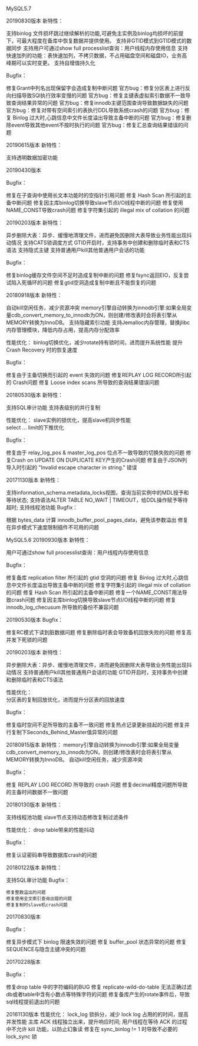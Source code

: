 MySQL5.7

20190830版本
新特性：

   支持binlog 文件损坏跳过继续解析的功能,可避免主实例及binlog均损坏的前提下，可最大程度在备库中恢复数据并提供使用。
   支持非GTID模式到GTID模式的数据同步
   支持用户可通过show full processlist查询：用户线程内存使用信息
   支持快速加列的功能：表快速加列，不拷贝数据，不占用磁盘空间和磁盘IO，业务高峰期可以实时变更。
   支持自增值持久化


Bugfix：

   修复Grant中列名出现保留字会造成复制中断问题
   官方bug：修复分区表上进行反向扫描导致SQl执行效率变慢的问题
   官方bug：修复主键表虚拟索引数据不一致导致查询结果异常的问题
   官方bug：修复innodb主键范围查询导致数据缺失的问题
   官方bug：修复对带有空间索引的表执行DDL导致系统crash的问题
   官方bug：修复 Binlog 过大时,心跳信息中文件长度溢出导致主备中断的问题
   官方bug：修复删除event导致其他event不按时执行的问题
   官方bug：修复汇总查询结果错误的问题

20190615版本
新特性：

   支持透明数据加密功能

20190430版本
  
   
Bugfix：

   修复在子查询中使用长文本功能时的空指针引用问题
   修复 Hash Scan 所引起的主备中断问题
   修复因主库binlog切换导致slave节点I/O线程中断的问题
   修复使用NAME_CONST导致crash问题
   修复字符集引起的 illegal mix of collation 的问题


20190203版本
新特性：

   异步删除大表：异步、缓慢地清理文件，进而避免因删除大表导致业务性能出现抖动情况
   支持CATS锁调度方式
   GTID开启时，支持事务中创建和删除临时表和CTS语法
   支持隐式主键
   支持普通用户kill其他普通用户会话的功能


Bugfix：

   修复binlog缓存文件空间不足时造成复制中断的问题
   修复fsync返回EIO，反复尝试陷入死循环的问题
   修复gtid空洞造成复制中断且不能恢复的问题
   

20180918版本
新特性：

   自动kill空闲任务，减少资源冲突
   memory引擎自动转换为innodb引擎:如果全局变量cdb_convert_memory_to_innodb为ON，则创建/修改表时会将表引擎从MEMORY转换为InnoDB。
   支持隐藏索引功能
   支持Jemalloc内存管理，替换jlibc内存管理模块，降低内存占用，提高内存分配效率
   
性能优化：
   binlog切换优化，减少rotate持有锁时间，进而提升系统性能
   提升Crash Recovery 时的恢复速度
   
   
Bugfix：

   修复由于主备切换而引起的 event 失效的问题
   修复REPLAY LOG RECORD所引起的 Crash问题
   修复 Loose index scans 所导致的查询结果错误问题


20180530版本
新特性：

   支持SQL审计功能
   支持表级别的并行复制
   
性能优化：
   slave实例的锁优化，提高slave机同步性能   
   select ... limit的下推优化
   
Bugfix：

   修复由于 relay_log_pos & master_log_pos 位点不一致导致的切换失败的问题
   修复Crash on UPDATE ON DUPLICATE KEY产生的Crash问题
   修复由于JSON列导入时引起的 "Invalid escape character in string." 错误
   
20171130版本
新特性：

   支持information_schema.metadata_locks视图，查询当前实例中的MDL授予和等待状态;
   支持语法ALTER TABLE NO_WAIT | TIMEOUT，给DDL操作赋予等待超时;
   支持线程池功能
Bugfix：

   根据 bytes_data 计算 innodb_buffer_pool_pages_data，避免该参数溢出
   修复在异步模式下速度限制插件不可用的问题

   
MySQL5.6
20190930版本
新特性：
   
   用户可通过show full processlist查询：用户线程内存使用信息
   
   

Bugfix：

   修复备库 replication filter 所引起的 gtid 空洞的问题
   修复 Binlog 过大时,心跳信息中文件长度溢出导致主备中断的问题
   修复字符集引起的 illegal mix of collation 的问题
   修复 Hash Scan 所引起的主备中断问题
   修复一个NAME_CONST用法导致crash问题
   修复因主库binlog切换导致slave节点I/O线程中断的问题
   修复 innodb_log_checusum 所导致的备份不兼容问题

20190530版本
Bugfix：

   修复RC模式下读到脏数据问题
   修复删除临时表会导致备机回放失败的问题
   修复高并发下死锁的问题
   



20190203版本
新特性：
   
   异步删除大表：异步、缓慢地清理文件，进而避免因删除大表导致业务性能出现抖动情况
   支持普通用户kill其他普通用户会话的功能
   GTID开启时，支持事务中创建和删除临时表和CTS语法
   
性能优化：   
   分区表的复制回放优化，进而提升分区表的回放速度
   
Bugfix：

   修复临时空间不足所导致的主备不一致问题
   修复热点记录更新挂起的问题
   修复并行复制下Seconds_Behind_Master值异常的问题

20180915版本
新特性：
   memory引擎自动转换为innodb引擎:如果全局变量cdb_convert_memory_to_innodb为ON，则创建/修改表时会将表引擎从MEMORY转换为InnoDB。
   自动kill空闲任务，减少资源冲突
   
Bugfix：

   修复 REPLAY LOG RECORD 所导致的 crash 问题
   修复decimal精度问题所导致的主备时间数据不一致问题


20180130版本
新特性：
   
   支持线程池功能
   slave节点支持动态修改复制过滤条件

性能优化：
   drop table带来的性能抖动
   
Bugfix：

   修复认证密码串导致数据库crash的问题
   
20180122版本
新特性：

   支持SQL审计功能
Bugfix：

    修复整数溢出的问题
    修复使用全文索引查询出错的问题
    修复复制时slave机crash问题
	
20170830版本

Bugfix：

   修复异步模式下 binlog 限速失效的问题
   修复 buffer_pool 状态异常的问题
   修复SEQUENCE与隐含主键冲突的问题 
   
20170228版本

Bugfix：

  修复drop table 中的字符编码的BUG
  修复 replicate-wild-do-table 无法正确过滤db或者table中含有小数点等特殊字符的问题
  修复备库产生的rotate事件后，导致sql线程提前退出的问题
  
20161130版本
性能优化：
   lock_log 锁拆分，减少 lock log 占用的的时间，提高并发性能
   主库 ACK 线程独立出来，提升响应时间;
   用户线程在等待 ACK 的过程中不允许 kill 功能，以防止幻象读
   修复在 sync_binlog != 1 时导致不必要的 lock_sync 锁
